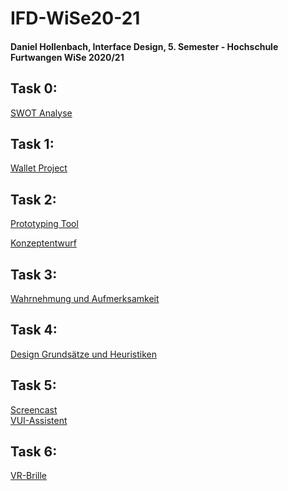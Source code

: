 # IFD-WiSe20-21
<h4>Daniel Hollenbach, Interface Design, 5. Semester - Hochschule Furtwangen WiSe 2020/21</h4>

<h2>Task 0:</h2> 
<a href="https://github.com/Danielh96/IFD-WiSe20-21/blob/main/Aufgabe%200/SWOT%20Daniel%20Hollenbach.pdf">SWOT Analyse</a>

<h2>Task 1:</h2> 
<a href="https://github.com/Danielh96/IFD-WiSe20-21/raw/main/Aufgabe%201/Wallet%20Project.pdf">Wallet Project</a>

<h2>Task 2:</h2> 
<a href="https://github.com/Danielh96/IFD-WiSe20-21/blob/main/2.%20Aufgabe/2-1.md">Prototyping Tool</a>

<a href="https://github.com/Danielh96/IFD-WiSe20-21/raw/main/2.2/Konzeptentwurf.pdf">Konzeptentwurf</a>

<h2>Task 3:</h2>
<a href="https://www.figma.com/proto/NlD4Znjb7mbpTYA64sPL9a/HFU-Intranet?node-id=0%3A1">Wahrnehmung und Aufmerksamkeit</a>

<h2>Task 4:</h2>
<a href="https://github.com/Danielh96/IFD-WiSe20-21/blob/main/Aufgabe%204/Flowchart_VUI.png">Design Grundsätze und Heuristiken</a>

<h2>Task 5:</h2>
<a href="https://webuser.hs-furtwangen.de/~hollenba/IFD/Aufgabe%205/Video.mp4">Screencast</a>
<br>
<a href="https://webuser.hs-furtwangen.de/~hollenba/IFD/Aufgabe%205/playground-artyom.html">VUI-Assistent</a>

<h2>Task 6:</h2>
<a href="https://github.com/Danielh96/IFD-WiSe20-21/blob/main/Aufgabe%207/VR-Brille.pdf">VR-Brille</a>


